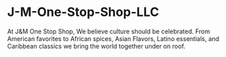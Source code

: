 # J-M-One-Stop-Shop-LLC
At J&amp;M One Stop Shop, We believe culture should be celebrated. From American favorites to African spices, Asian Flavors, Latino essentials, and Caribbean classics we bring the world together under on roof.
